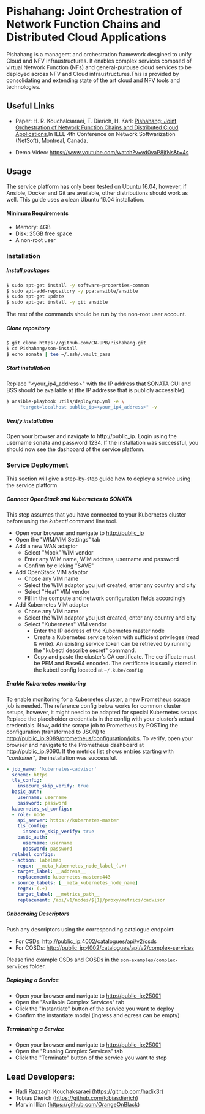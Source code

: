 # Pishahang: Joint Orchestration of Network Function Chains and Distributed Cloud Applications

Pishahang is a managemt and orchestration framework desgined to unify Cloud and NFV infraustructures. It enables complex services compsed of virtual Network Function (NFs) and general-purpuse cloud services to be deployed across NFV and Cloud infraustructures.This is provided by consolidating and extending state of the art cloud and NFV tools and technologies.

## Useful Links

* Paper: H. R. Kouchaksaraei, T. Dierich, H. Karl: [Pishahang: Joint Orchestration of Network Function Chains and Distributed Cloud Applications.](https://ieeexplore.ieee.org/document/8460134)In IEEE 4th Conference on Network Softwarization (NetSoft), Montreal, Canada.

* Demo Video: https://www.youtube.com/watch?v=vd0vaP8jfNs&t=4s

## Usage

The service platform has only been tested on Ubuntu 16.04, however, if Ansible, Docker and Git are available, other distributions should work as well. This guide uses a clean Ubuntu 16.04 installation.

#### Minimum Requirements

* Memory: 4GB
* Disk: 25GB free space
* A non-root user

### Installation

##### Install packages

```bash
$ sudo apt-get install -y software-properties-common
$ sudo apt-add-repository -y ppa:ansible/ansible
$ sudo apt-get update
$ sudo apt-get install -y git ansible
```

The rest of the commands should be run by the non-root user account.

##### Clone repository

```bash
$ git clone https://github.com/CN-UPB/Pishahang.git
$ cd Pishahang/son-install
$ echo sonata | tee ~/.ssh/.vault_pass
```

##### Start installation

Replace "\<your\_ip4\_address\>" with the IP address that SONATA GUI and BSS should be available at (the IP addresse that is publicly accessible).

```bash
$ ansible-playbook utils/deploy/sp.yml -e \
	 "target=localhost public_ip=<your_ip4_address>" -v
```

##### Verify installation

Open your browser and navigate to http://public_ip. Login using the username sonata and password 1234. If the installation was successful, you should now see the dashboard of the service platform.

### Service Deployment

This section will give a step-by-step guide how to deploy a service using the service platform.

##### Connect OpenStack and Kubernetes to SONATA

This step assumes that you have connected to your Kubernetes cluster before using the *kubectl* command line tool.

-   Open your browser and navigate to <http://public_ip>
-   Open the "WIM/VIM Settings" tab
-   Add a new WAN adaptor
    -   Select "Mock" WIM vendor
    -   Enter any WIM name, WIM address, username and password
    -   Confirm by clicking "SAVE"
-   Add OpenStack VIM adaptor
    -   Chose any VIM name
    -   Select the WIM adaptor you just created, enter any country and
        city
    -   Select "Heat" VIM vendor
    -   Fill in the compute and network configuration fields accordingly
-   Add Kubernetes VIM adaptor
    -   Chose any VIM name
    -   Select the WIM adaptor you just created, enter any country and
        city
    -   Select "Kubernetes" VIM vendor
        -   Enter the IP address of the Kubernetes master node
        -   Create a Kubernetes service token with sufficient privileges
            (read & write). An existing service token can be retrieved
            by running the "kubectl describe secret" command.
        -   Copy and paste the cluster’s CA certificate. The certificate
            must be PEM and Base64 encoded. The certificate is usually
            stored in the kubctl config located at `~/.kube/config`
       
##### Enable Kubernetes monitoring

To enable monitoring for a Kubernetes cluster, a new Prometheus scrape
job is needed. The reference config below works for common cluster setups, however, it might need to be adapted
for special Kubernetes setups. Replace the placeholder credentials in
the config with your cluster’s actual credentials. Now, add the scrape
job to Prometheus by POSTing the configuration (transformed to JSON) to
<http://public_ip:9089/prometheus/configuration/jobs>. To verify, open
your browser and navigate to the Prometheus dashboard at
<http://public_ip:9090>. If the metrics list shows entries starting with
*"container"*, the installation was successful.   
 
    
```yaml
- job_name: 'kubernetes-cadvisor'
  scheme: https
  tls_config:
    insecure_skip_verify: true
  basic_auth:
    username: username
    password: password
  kubernetes_sd_configs:
  - role: node
    api_server: https://kubernetes-master
    tls_config:
      insecure_skip_verify: true
    basic_auth:
      username: username
      password: password
  relabel_configs:
  - action: labelmap
    regex: __meta_kubernetes_node_label_(.+)
  - target_label: __address__
    replacement: kubernetes-master:443
  - source_labels: [__meta_kubernetes_node_name]
    regex: (.+)
    target_label: __metrics_path__
    replacement: /api/v1/nodes/${1}/proxy/metrics/cadvisor

```

##### Onboarding Descriptors

Push any descriptors using the corresponding catalogue endpoint:

-   For CSDs: <http://public_ip:4002/catalogues/api/v2/csds>
-   For COSDs:
    <http://public_ip:4002/catalogues/api/v2/complex-services>

Please find example CSDs and COSDs in the `son-examples/complex-services` folder.

##### Deploying a Service

-   Open your browser and navigate to <http://public_ip:25001>
-   Open the "Available Complex Services" tab
-   Click the "Instantiate" button of the service you want to deploy
-   Confirm the instantiate modal (ingress and egress can be empty)

##### Terminating a Service

-   Open your browser and navigate to <http://public_ip:25001>
-   Open the "Running Complex Services" tab
-   Click the "Terminate" button of the service you want to stop

## Lead Developers:

- Hadi Razzaghi Kouchaksaraei (https://github.com/hadik3r)
- Tobias Dierich (https://github.com/tobiasdierich)
- Marvin Illian (https://github.com/OrangeOnBlack)
